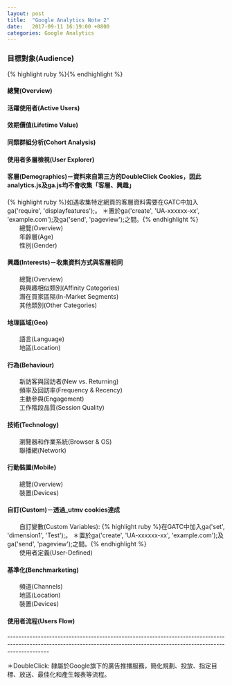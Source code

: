 ```yaml
---
layout: post
title:  "Google Analytics Note 2"
date:   2017-09-11 16:19:00 +0800
categories: Google Analytics
---
```

<h3>目標對象(Audience)</h3>
{% highlight ruby %}{% endhighlight %}
<h4>總覽(Overview)</h4>
<h4>活躍使用者(Active Users)</h4>
<h4>效期價值(Lifetime Value)</h4>
<h4>同類群組分析(Cohort Analysis)</h4>
<h4>使用者多層檢視(User Explorer)</h4>
<h4>客層(Demographics)－資料來自第三方的DoubleClick Cookies，因此analytics.js及ga.js均不會收集「客層、興趣」</h4>
{% highlight ruby %}如遇收集特定網頁的客層資料需要在GATC中加入ga('require', 'displayfeatures');。
＊置於ga('create', 'UA-xxxxxx-xx', 'example.com');及ga('send', 'pageview');之間。{% endhighlight %}<br>
　　總覽(Overview)<br>
　　年齡層(Age)<br>
　　性別(Gender)<br>
<h4>興趣(Interests)－收集資料方式與客層相同</h4>
　　總覽(Overview)<br>
　　與興趣相似類別(Affinity Categories)<br>
　　潛在買家區隔(In-Market Segments)<br>
　　其他類別(Other Categories)<br>
<h4>地理區域(Geo)</h4>
　　語言(Language)<br>
　　地區(Location)<br>
<h4>行為(Behaviour)</h4>
　　新訪客與回訪者(New vs. Returning)<br>
　　頻率及回訪率(Frequency & Recency)<br>
　　主動參與(Engagement)<br>
　　工作階段品質(Session Quality)<br>
<h4>技術(Technology)</h4>
　　瀏覽器和作業系統(Browser & OS)<br>
　　聯播網(Network)<br>
<h4>行動裝置(Mobile)</h4>
　　總覽(Overview)<br>
　　裝置(Devices)<br>
<h4>自訂(Custom)－透過_utmv cookies達成</h4>
　　自訂變數(Custom Variables): 
{% highlight ruby %}在GATC中加入ga('set', 'dimension1', 'Test');。
＊置於ga('create', 'UA-xxxxxx-xx', 'example.com');及ga('send', 'pageview');之間。{% endhighlight %}<br>
　　使用者定義(User-Defined)<br>
<h4>基準化(Benchmarketing)</h4>
　　頻道(Channels)<br>
　　地區(Location)<br>
　　裝置(Devices)<br>
<h4>使用者流程(Users Flow)</h4>


---------------------------------------------------------------------------------------------------------------------------------------------------------------------------<br>

＊DoubleClick: 隸屬於Google旗下的廣告推播服務，簡化規劃、投放、指定目標、放送、最佳化和產生報表等流程。<br>


